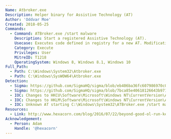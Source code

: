 ```yaml
---
Name: Atbroker.exe
Description: Helper binary for Assistive Technology (AT)
Author: 'Oddvar Moe'
Created: 2018-05-25
Commands:
  - Command: ATBroker.exe /start malware
    Description: Start a registered Assistive Technology (AT).
    Usecase: Executes code defined in registry for a new AT. Modifications must be made to the system registry to either register or modify an existing Assistibe Technology (AT) service entry.
    Category: Execute
    Privileges: User
    MitreID: T1218
    OperatingSystem: Windows 8, Windows 8.1, Windows 10
Full_Path:
  - Path: C:\Windows\System32\Atbroker.exe
  - Path: C:\Windows\SysWOW64\Atbroker.exe
Detection:
  - Sigma: https://github.com/SigmaHQ/sigma/blob/eb406ba36fc607986970c09e53058af412093647/rules/windows/process_creation/win_susp_atbroker.yml
  - Sigma: https://github.com/SigmaHQ/sigma/blob/7bca85e40618126643b9712b80bd663c21908e26/rules/windows/registry_event/sysmon_susp_atbroker_change.yml
  - IOC: Changes to HKCU\Software\Microsoft\Windows NT\CurrentVersion\Accessibility\Configuration
  - IOC: Changes to HKLM\Software\Microsoft\Windows NT\CurrentVersion\Accessibility\ATs
  - IOC: Unknown AT starting C:\Windows\System32\ATBroker.exe /start malware
Resources:
  - Link: http://www.hexacorn.com/blog/2016/07/22/beyond-good-ol-run-key-part-42/
Acknowledgement:
  - Person: Adam
    Handle: '@hexacorn'
---
```

